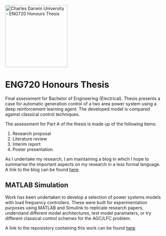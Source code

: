 <img src="https://fundraising.blackbaud.com.au/wp-content/uploads/2016/08/CDU-LOGO-RGB-LHS-1200x628.jpg" alt="Charles Darwin University - ENG720 Honours Thesis" width="200" />

# ENG720 Honours Thesis

Final assessment for Bachelor of Engineering (Electrical). Thesis presents a case for automatic generation control of a two area power system using a deep reinforcement learning agent. The developed model is compared against classical control techniques.

The assessment for Part A of the thesis is made up of the following items:

1. Research proposal
2. Literature review
3. Interim report
4. Poster presentation

As I undertake my research, I am maintaining a blog in which I hope to summarise the important aspects on my research in a less formal language. A link to the blog can be found [here](https://skreynolds.github.io/).

## MATLAB Simulation
Work has been undertaken to develop a selection of power systems models with load frequency controllers. These were built for experimentation purposes using MATLAB and Simulink to replicate research papers, understand different model architectures, test model parameters, or try different classical control schemes for the AGC/LFC problem.

A link to the reposistory containing this work can be found [here](https://github.com/skreynolds/ENG720_matlab_models).